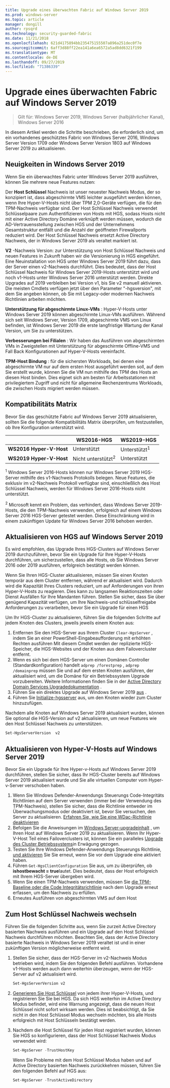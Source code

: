 ```yaml
---
title: Upgrade eines überwachten Fabric auf Windows Server 2019
ms.prod: windows-server
ms.topic: article
manager: dongill
author: rpsqrd
ms.technology: security-guarded-fabric
ms.date: 11/21/2018
ms.openlocfilehash: 621d4175894bb235475155507a896a251dec0f7e
ms.sourcegitcommit: 6aff3d88ff22ea141a6ea6572a5ad8dd6321f199
ms.translationtype: MT
ms.contentlocale: de-DE
ms.lasthandoff: 09/27/2019
ms.locfileid: "71386339"
---
```

# <a name="upgrade-a-guarded-fabric-to-windows-server-2019"></a>Upgrade eines überwachten Fabric auf Windows Server 2019

> Gilt für: Windows Server 2019, Windows Server (halbjährlicher Kanal), Windows Server 2016

In diesem Artikel werden die Schritte beschrieben, die erforderlich sind, um ein vorhandenes geschütztes Fabric von Windows Server 2016, Windows Server Version 1709 oder Windows Server Version 1803 auf Windows Server 2019 zu aktualisieren.

## <a name="whats-new-in-windows-server-2019"></a>Neuigkeiten in Windows Server 2019

Wenn Sie ein überwachtes Fabric unter Windows Server 2019 ausführen, können Sie mehrere neue Features nutzen:

Der **Host Schlüssel** Nachweis ist unser neuester Nachweis Modus, der so konzipiert ist, dass abgeschirmte VMS leichter ausgeführt werden können, wenn Ihre Hyper-V-Hosts nicht über TPM 2,0-Geräte verfügen, die für den TPM-Nachweis verfügbar sind. Der Host Schlüssel Nachweis verwendet Schlüsselpaare zum Authentifizieren von Hosts mit HGS, sodass Hosts nicht mit einer Active Directory Domäne verknüpft werden müssen, wodurch die AD-Vertrauensstellung zwischen HGS und der Unternehmens Gesamtstruktur entfällt und die Anzahl der geöffneten Firewallports reduziert wird. Der Host Schlüssel Nachweis ersetzt Active Directory Nachweis, der in Windows Server 2019 als veraltet markiert ist.

**V2** -Nachweis Version: zur Unterstützung von Host Schlüssel Nachweis und neuen Features in Zukunft haben wir die Versionierung in HGS eingeführt. Eine Neuinstallation von HGS unter Windows Server 2019 führt dazu, dass der Server einen v2-Nachweis durchführt. Dies bedeutet, dass der Host Schlüssel Nachweis für Windows Server 2019-Hosts unterstützt wird und noch v1-Hosts unter Windows Server 2016 unterstützt werden. Direkte Upgrades auf 2019 verbleiben bei Version v1, bis Sie v2 manuell aktivieren. Die meisten Cmdlets verfügen jetzt über den Parameter "-hgsversion", mit dem Sie angeben können, ob Sie mit Legacy-oder modernen Nachweis Richtlinien arbeiten möchten.

**Unterstützung für abgeschirmte Linux-VMs** : Hyper-V-Hosts unter Windows Server 2019 können abgeschirmte Linux-VMs ausführen. Während sich seit Windows Server, Version 1709, abgeschirmte VMS von Linux befinden, ist Windows Server 2019 die erste langfristige Wartung der Kanal Version, um Sie zu unterstützen.

**Verbesserungen bei Filialen** : Wir haben das Ausführen von abgeschirmten VMs in Zweigstellen mit Unterstützung für abgeschirmte Offline-VMS und Fall Back Konfigurationen auf Hyper-V-Hosts vereinfacht.

**TPM-Host Bindung** : für die sichersten Workloads, bei denen eine abgeschirmte VM nur auf dem ersten Host ausgeführt werden soll, auf dem Sie erstellt wurde, können Sie die VM nun mithilfe des TPM des Hosts an diesen Host binden. Dies eignet sich am besten für Arbeitsstationen mit privilegiertem Zugriff und nicht für allgemeine Rechenzentrums Workloads, die zwischen Hosts migriert werden müssen.

## <a name="compatibility-matrix"></a>Kompatibilitäts Matrix

Bevor Sie das geschützte Fabric auf Windows Server 2019 aktualisieren, sollten Sie die folgende Kompatibilitäts Matrix überprüfen, um festzustellen, ob Ihre Konfiguration unterstützt wird.

|  | WS2016-HGS | WS2019-HGS|
|---|---|---|
|**WS2016 Hyper-V-Host** | Unterstützt | Unterstützt<sup>1</sup>|
|**WS2019 Hyper-V-Host** | Nicht unterstützt<sup>2</sup> | Unterstützt|

<sup>1</sup> Windows Server 2016-Hosts können nur Windows Server 2019 HGS-Server mithilfe des v1-Nachweis Protokolls belegen. Neue Features, die exklusiv im v2-Nachweis Protokoll verfügbar sind, einschließlich des Host Schlüssel Nachweis, werden für Windows Server 2016-Hosts nicht unterstützt.

<sup>2</sup> Microsoft kennt ein Problem, das verhindert, dass Windows Server 2019-Hosts, die den TPM-Nachweis verwenden, erfolgreich auf einem Windows Server 2016 HGS-Server getestet werden. Diese Einschränkung wird in einem zukünftigen Update für Windows Server 2016 behoben werden.

## <a name="upgrade-hgs-to-windows-server-2019"></a>Aktualisieren von HGS auf Windows Server 2019

Es wird empfohlen, das Upgrade Ihres HGS-Clusters auf Windows Server 2019 durchzuführen, bevor Sie ein Upgrade für Ihre Hyper-V-Hosts durchführen, um sicherzustellen, dass alle Hosts, ob Sie Windows Server 2016 oder 2019 ausführen, erfolgreich bestätigt werden können.

Wenn Sie Ihren HGS-Cluster aktualisieren, müssen Sie einen Knoten temporär aus dem Cluster entfernen, während er aktualisiert wird. Dadurch wird die Kapazität Ihres Clusters reduziert, um auf Anforderungen von ihren Hyper-V-Hosts zu reagieren. Dies kann zu langsamen Reaktionszeiten oder Dienst Ausfällen für Ihre Mandanten führen. Stellen Sie sicher, dass Sie über genügend Kapazität verfügen, um Ihre Nachweis-und schlüsselfreigabe Anforderungen zu verarbeiten, bevor Sie ein Upgrade für einen HGS

Um Ihr HGS-Cluster zu aktualisieren, führen Sie die folgenden Schritte auf jedem Knoten des Clusters, jeweils jeweils einem Knoten aus:

1.  Entfernen Sie den HGS-Server aus Ihrem Cluster `Clear-HgsServer` , indem Sie an einer PowerShell-Eingabeaufforderung mit erhöhten Rechten ausführen Mit diesem Cmdlet werden der replizierte HGS-Speicher, die HGS-Websites und der Knoten aus dem Failovercluster entfernt.
2.  Wenn es sich bei dem HGS-Server um einen Domänen Controller (Standardkonfiguration) handelt `adprep /forestprep` , `adprep /domainprep` müssen Sie und auf dem ersten Knoten ausführen, der aktualisiert wird, um die Domäne für ein Betriebssystem Upgrade vorzubereiten. Weitere Informationen finden Sie in der [Active Directory Domain Services Upgradedokumentation](https://docs.microsoft.com/windows-server/identity/ad-ds/deploy/upgrade-domain-controllers#supported-in-place-upgrade-paths) .
3.  Führen Sie ein direktes Upgrade auf Windows Server 2019 [aus](../../get-started-19/install-upgrade-migrate-19.md) .
4.  Führen Sie [Initialize-hgsserver](guarded-fabric-configure-additional-hgs-nodes.md) aus, um den Knoten wieder zum Cluster hinzuzufügen.

Nachdem alle Knoten auf Windows Server 2019 aktualisiert wurden, können Sie optional die HGS-Version auf v2 aktualisieren, um neue Features wie den Host Schlüssel Nachweis zu unterstützen.

```powershell
Set-HgsServerVersion  v2
```

## <a name="upgrade-hyper-v-hosts-to-windows-server-2019"></a>Aktualisieren von Hyper-V-Hosts auf Windows Server 2019

Bevor Sie ein Upgrade für Ihre Hyper-v-Hosts auf Windows Server 2019 durchführen, stellen Sie sicher, dass Ihr HGS-Cluster bereits auf Windows Server 2019 aktualisiert wurde und Sie alle virtuellen Computer vom Hyper-v-Server verschoben haben.

1.  Wenn Sie Windows Defender-Anwendungs Steuerungs Code-Integritäts Richtlinien auf dem Server verwenden (immer bei der Verwendung des TPM-Nachweis), stellen Sie sicher, dass die Richtlinie entweder im Überwachungsmodus oder deaktiviert ist, bevor Sie versuchen, den Server zu aktualisieren. [Erfahren Sie, wie Sie eine WDac-Richtlinie deaktivieren](https://docs.microsoft.com/windows/security/threat-protection/windows-defender-application-control/disable-windows-defender-application-control-policies)
2.  Befolgen Sie die Anweisungen im [Windows Server-upgradeinhalt](../../upgrade/upgrade-overview.md) , um Ihren Host auf Windows Server 2019 zu aktualisieren. Wenn Ihr Hyper-V-Host Teil eines Failoverclusters ist, können Sie ein paralleles [Upgrade des Cluster Betriebssystems](../../failover-clustering/Cluster-Operating-System-Rolling-Upgrade.md)in Erwägung gezogen.
3.  Testen Sie Ihre Windows Defender-Anwendungs Steuerungs Richtlinie, [und aktivieren](https://docs.microsoft.com/windows/security/threat-protection/windows-defender-application-control/audit-windows-defender-application-control-policies) Sie Sie erneut, wenn Sie vor dem Upgrade eine aktiviert haben.
4.  Führen `Get-HgsClientConfiguration` Sie aus, um zu überprüfen, ob **ishostbewacht = true**lautet. Dies bedeutet, dass der Host erfolgreich mit Ihrem HGS-Server übergeben wird.
5.  Wenn Sie einen TPM-Nachweis verwenden, müssen Sie [die TPM-Baseline oder die Code Integritätsrichtlinie](guarded-fabric-add-host-information-for-tpm-trusted-attestation.md) nach dem Upgrade erneut erfassen, um den Nachweis zu erfüllen.
6.  Erneutes Ausführen von abgeschirmten VMS auf dem Host

## <a name="switch-to-host-key-attestation"></a>Zum Host Schlüssel Nachweis wechseln

Führen Sie die folgenden Schritte aus, wenn Sie zurzeit Active Directory basierten Nachweis ausführen und ein Upgrade auf den Host Schlüssel Nachweis durchführen möchten. Beachten Sie, dass der Active Directory basierte Nachweis in Windows Server 2019 veraltet ist und in einer zukünftigen Version möglicherweise entfernt wird.

1.  Stellen Sie sicher, dass der HGS-Server im v2-Nachweis Modus betrieben wird, indem Sie den folgenden Befehl ausführen. Vorhandene v1-Hosts werden auch dann weiterhin überzeugen, wenn der HGS-Server auf v2 aktualisiert wird.

    ```powershell
    Set-HgsServerVersion v2
    ```

2.  [Generieren Sie Host Schlüssel](guarded-fabric-create-host-key.md) von jedem ihrer Hyper-V-Hosts, und registrieren Sie Sie bei HGS. Da sich HGS weiterhin im Active Directory Modus befindet, wird eine Warnung angezeigt, dass die neuen Host Schlüssel nicht sofort wirksam werden. Dies ist beabsichtigt, da Sie nicht in den Host Schlüssel Modus wechseln möchten, bis alle Hosts erfolgreich mit Host Schlüsseln bestätigt werden.

3.  Nachdem die Host Schlüssel für jeden Host registriert wurden, können Sie HGS so konfigurieren, dass der Host Schlüssel Nachweis Modus verwendet wird:

    ```powershell
    Set-HgsServer -TrustHostKey
    ```

    Wenn Sie Probleme mit dem Host Schlüssel Modus haben und auf Active Directory basierten Nachweis zurückkehren müssen, führen Sie den folgenden Befehl auf HGS aus:

    ```powershell
    Set-HgsServer -TrustActiveDirectory
    ```